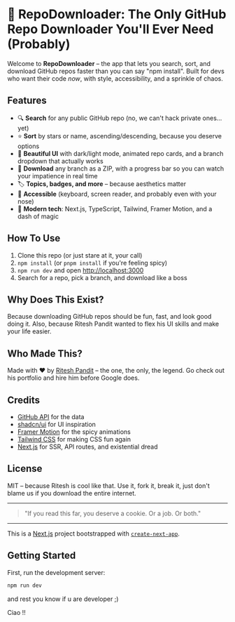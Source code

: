# 🚀 RepoDownloader: The Only GitHub Repo Downloader You'll Ever Need (Probably)

Welcome to **RepoDownloader** – the app that lets you search, sort, and download GitHub repos faster than you can say "npm install". Built for devs who want their code _now_, with style, accessibility, and a sprinkle of chaos.

## Features

- 🔍 **Search** for any public GitHub repo (no, we can't hack private ones... yet)
- ⭐ **Sort** by stars or name, ascending/descending, because you deserve options
- 🎨 **Beautiful UI** with dark/light mode, animated repo cards, and a branch dropdown that actually works
- 🌈 **Download** any branch as a ZIP, with a progress bar so you can watch your impatience in real time
- 🏷️ **Topics, badges, and more** – because aesthetics matter
- 🦾 **Accessible** (keyboard, screen reader, and probably even with your nose)
- 🦄 **Modern tech**: Next.js, TypeScript, Tailwind, Framer Motion, and a dash of magic

## How To Use

1. Clone this repo (or just stare at it, your call)
2. `npm install` (or `pnpm install` if you're feeling spicy)
3. `npm run dev` and open [http://localhost:3000](http://localhost:3000)
4. Search for a repo, pick a branch, and download like a boss

## Why Does This Exist?

Because downloading GitHub repos should be fun, fast, and look good doing it. Also, because Ritesh Pandit wanted to flex his UI skills and make your life easier.

## Who Made This?

Made with ❤️ by [Ritesh Pandit](https://riteshdpandit.vercel.app) – the one, the only, the legend. Go check out his portfolio and hire him before Google does.

## Credits

- [GitHub API](https://docs.github.com/en/rest) for the data
- [shadcn/ui](https://ui.shadcn.com/) for UI inspiration
- [Framer Motion](https://www.framer.com/motion/) for the spicy animations
- [Tailwind CSS](https://tailwindcss.com/) for making CSS fun again
- [Next.js](https://nextjs.org/) for SSR, API routes, and existential dread

## License

MIT – because Ritesh is cool like that. Use it, fork it, break it, just don't blame us if you download the entire internet.

---

> "If you read this far, you deserve a cookie. Or a job. Or both."

---

This is a [Next.js](https://nextjs.org) project bootstrapped with [`create-next-app`](https://nextjs.org/docs/app/api-reference/cli/create-next-app).

## Getting Started

First, run the development server:

```bash
npm run dev
```

and rest you know if u are developer ;)

Ciao !!
